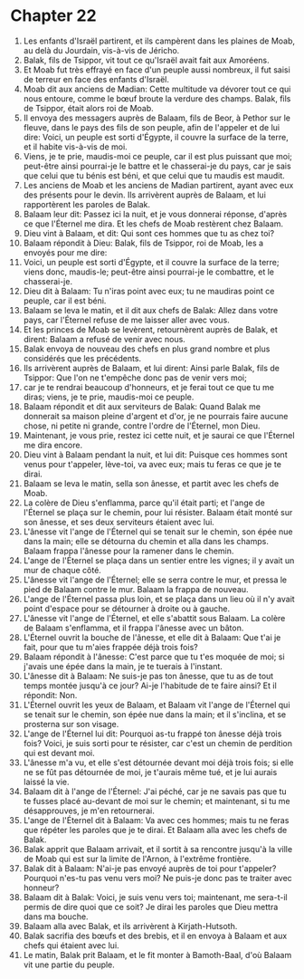# Chapter 22

1. Les enfants d'Israël partirent, et ils campèrent dans les plaines de Moab, au delà du Jourdain, vis-à-vis de Jéricho.
2. Balak, fils de Tsippor, vit tout ce qu'Israël avait fait aux Amoréens.
3. Et Moab fut très effrayé en face d'un peuple aussi nombreux, il fut saisi de terreur en face des enfants d'Israël.
4. Moab dit aux anciens de Madian: Cette multitude va dévorer tout ce qui nous entoure, comme le bœuf broute la verdure des champs. Balak, fils de Tsippor, était alors roi de Moab.
5. Il envoya des messagers auprès de Balaam, fils de Beor, à Pethor sur le fleuve, dans le pays des fils de son peuple, afin de l'appeler et de lui dire: Voici, un peuple est sorti d'Égypte, il couvre la surface de la terre, et il habite vis-à-vis de moi.
6. Viens, je te prie, maudis-moi ce peuple, car il est plus puissant que moi; peut-être ainsi pourrai-je le battre et le chasserai-je du pays, car je sais que celui que tu bénis est béni, et que celui que tu maudis est maudit.
7. Les anciens de Moab et les anciens de Madian partirent, ayant avec eux des présents pour le devin. Ils arrivèrent auprès de Balaam, et lui rapportèrent les paroles de Balak.
8. Balaam leur dit: Passez ici la nuit, et je vous donnerai réponse, d'après ce que l'Éternel me dira. Et les chefs de Moab restèrent chez Balaam.
9. Dieu vint à Balaam, et dit: Qui sont ces hommes que tu as chez toi?
10. Balaam répondit à Dieu: Balak, fils de Tsippor, roi de Moab, les a envoyés pour me dire:
11. Voici, un peuple est sorti d'Égypte, et il couvre la surface de la terre; viens donc, maudis-le; peut-être ainsi pourrai-je le combattre, et le chasserai-je.
12. Dieu dit à Balaam: Tu n'iras point avec eux; tu ne maudiras point ce peuple, car il est béni.
13. Balaam se leva le matin, et il dit aux chefs de Balak: Allez dans votre pays, car l'Éternel refuse de me laisser aller avec vous.
14. Et les princes de Moab se levèrent, retournèrent auprès de Balak, et dirent: Balaam a refusé de venir avec nous.
15. Balak envoya de nouveau des chefs en plus grand nombre et plus considérés que les précédents.
16. Ils arrivèrent auprès de Balaam, et lui dirent: Ainsi parle Balak, fils de Tsippor: Que l'on ne t'empêche donc pas de venir vers moi;
17. car je te rendrai beaucoup d'honneurs, et je ferai tout ce que tu me diras; viens, je te prie, maudis-moi ce peuple.
18. Balaam répondit et dit aux serviteurs de Balak: Quand Balak me donnerait sa maison pleine d'argent et d'or, je ne pourrais faire aucune chose, ni petite ni grande, contre l'ordre de l'Éternel, mon Dieu.
19. Maintenant, je vous prie, restez ici cette nuit, et je saurai ce que l'Éternel me dira encore.
20. Dieu vint à Balaam pendant la nuit, et lui dit: Puisque ces hommes sont venus pour t'appeler, lève-toi, va avec eux; mais tu feras ce que je te dirai.
21. Balaam se leva le matin, sella son ânesse, et partit avec les chefs de Moab.
22. La colère de Dieu s'enflamma, parce qu'il était parti; et l'ange de l'Éternel se plaça sur le chemin, pour lui résister. Balaam était monté sur son ânesse, et ses deux serviteurs étaient avec lui.
23. L'ânesse vit l'ange de l'Éternel qui se tenait sur le chemin, son épée nue dans la main; elle se détourna du chemin et alla dans les champs. Balaam frappa l'ânesse pour la ramener dans le chemin.
24. L'ange de l'Éternel se plaça dans un sentier entre les vignes; il y avait un mur de chaque côté.
25. L'ânesse vit l'ange de l'Éternel; elle se serra contre le mur, et pressa le pied de Balaam contre le mur. Balaam la frappa de nouveau.
26. L'ange de l'Éternel passa plus loin, et se plaça dans un lieu où il n'y avait point d'espace pour se détourner à droite ou à gauche.
27. L'ânesse vit l'ange de l'Éternel, et elle s'abattit sous Balaam. La colère de Balaam s'enflamma, et il frappa l'ânesse avec un bâton.
28. L'Éternel ouvrit la bouche de l'ânesse, et elle dit à Balaam: Que t'ai je fait, pour que tu m'aies frappée déjà trois fois?
29. Balaam répondit à l'ânesse: C'est parce que tu t'es moquée de moi; si j'avais une épée dans la main, je te tuerais à l'instant.
30. L'ânesse dit à Balaam: Ne suis-je pas ton ânesse, que tu as de tout temps montée jusqu'à ce jour? Ai-je l'habitude de te faire ainsi? Et il répondit: Non.
31. L'Éternel ouvrit les yeux de Balaam, et Balaam vit l'ange de l'Éternel qui se tenait sur le chemin, son épée nue dans la main; et il s'inclina, et se prosterna sur son visage.
32. L'ange de l'Éternel lui dit: Pourquoi as-tu frappé ton ânesse déjà trois fois? Voici, je suis sorti pour te résister, car c'est un chemin de perdition qui est devant moi.
33. L'ânesse m'a vu, et elle s'est détournée devant moi déjà trois fois; si elle ne se fût pas détournée de moi, je t'aurais même tué, et je lui aurais laissé la vie.
34. Balaam dit à l'ange de l'Éternel: J'ai péché, car je ne savais pas que tu te fusses placé au-devant de moi sur le chemin; et maintenant, si tu me désapprouves, je m'en retournerai.
35. L'ange de l'Éternel dit à Balaam: Va avec ces hommes; mais tu ne feras que répéter les paroles que je te dirai. Et Balaam alla avec les chefs de Balak.
36. Balak apprit que Balaam arrivait, et il sortit à sa rencontre jusqu'à la ville de Moab qui est sur la limite de l'Arnon, à l'extrême frontière.
37. Balak dit à Balaam: N'ai-je pas envoyé auprès de toi pour t'appeler? Pourquoi n'es-tu pas venu vers moi? Ne puis-je donc pas te traiter avec honneur?
38. Balaam dit à Balak: Voici, je suis venu vers toi; maintenant, me sera-t-il permis de dire quoi que ce soit? Je dirai les paroles que Dieu mettra dans ma bouche.
39. Balaam alla avec Balak, et ils arrivèrent à Kirjath-Hutsoth.
40. Balak sacrifia des bœufs et des brebis, et il en envoya à Balaam et aux chefs qui étaient avec lui.
41. Le matin, Balak prit Balaam, et le fit monter à Bamoth-Baal, d'où Balaam vit une partie du peuple.

